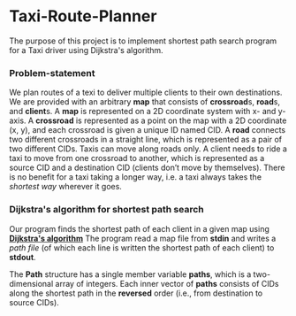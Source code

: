# Taxi-Route-Planner

The purpose of this project is to implement shortest path search program for a Taxi driver using Dijkstra's algorithm.

### Problem-statement 

We plan routes of a texi to deliver multiple clients to their own destinations. 
We are provided with an arbitrary **map** that consists of **crossroad**s, **road**s, and **client**s. A **map** is
represented on a 2D coordinate system with x- and y-axis. A **crossroad** is represented as a point on the
map with a 2D coordinate (x, y), and each crossroad is given a unique ID named CID. A **road**
connects two different crossroads in a straight line, which is represented as a pair of two different
CIDs. Taxis can move along roads only. A client needs to ride a taxi to move from one crossroad to
another, which is represented as a source CID and a destination CID (clients don’t move by
themselves). There is no benefit for a taxi taking a longer way, i.e. a taxi always takes the *shortest
way* wherever it goes.

### Dijkstra's algorithm for shortest path search

Our program finds the shortest path of each client in a given map using [**Dijkstra's algorithm**](https://www.geeksforgeeks.org/dijkstras-shortest-path-algorithm-greedy-algo-7/)
The program read a map file from **stdin** and writes a *path file* (of which each line is written the shortest path of each client) to **stdout**.

The **Path** structure has a single member variable **paths**, which is a two-dimensional array of
integers. Each inner vector of **paths** consists of CIDs along the shortest path in the **reversed** order
(i.e., from destination to source CIDs). 
